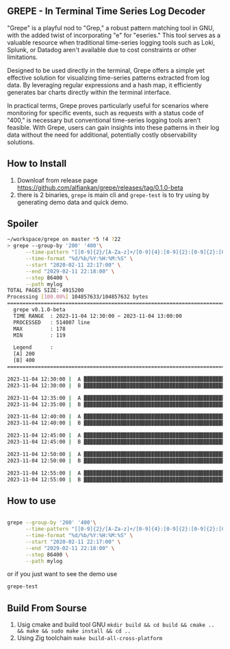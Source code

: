 ## GREPE - In Terminal Time Series Log Decoder

"Grepe" is a playful nod to "Grep," a robust pattern matching tool in GNU, with the added twist of incorporating "e" for "eseries." This tool serves as a valuable resource when traditional time-series logging tools such as Loki, Splunk, or Datadog aren't available due to cost constraints or other limitations.

Designed to be used directly in the terminal, Grepe offers a simple yet effective solution for visualizing time-series patterns extracted from log data. By leveraging regular expressions and a hash map, it efficiently generates bar charts directly within the terminal interface.

In practical terms, Grepe proves particularly useful for scenarios where monitoring for specific events, such as requests with a status code of "400," is necessary but conventional time-series logging tools aren't feasible. With Grepe, users can gain insights into these patterns in their log data without the need for additional, potentially costly observability solutions.

## How to Install
1. Downloaf from release page https://github.com/alfiankan/grepe/releases/tag/0.1.0-beta
2. there is 2 binaries, `grepe` is main cli and `grepe-test` is to try using by generating demo data and quick demo.

## Spoiler
```bash
~/workspace/grepe on master *5 !4 ?22                                                                                                                      took 48s node system
> grepe --group-by '200' '400'\
      --time-pattern "[[0-9]{2}/[A-Za-z]+/[0-9]{4}:[0-9]{2}:[0-9]{2}:[0-9]{2}" \
      --time-format "%d/%b/%Y:%H:%M:%S" \
      --start "2020-02-11 22:17:00" \
      --end "2029-02-11 22:18:00" \
      --step 86400 \
      --path mylog
TOTAL PAGES SIZE: 4915200
Processing [100.00%] 104857633/104857632 bytes
================================================================================================================================================================================
  grepe v0.1.0-beta
  TIME RANGE  : 2023-11-04 12:30:00 ~ 2023-11-04 13:00:00
  PROCESSED   : 514007 line
  MAX         : 178
  MIN         : 119

  Legend      :
  [A] 200
  [B] 400
================================================================================================================================================================================

2023-11-04 12:30:00 |  A ▓▓▓▓▓▓▓▓▓▓▓▓▓▓▓▓▓▓▓▓▓▓▓▓▓▓▓▓▓▓▓▓▓▓▓▓▓▓▓▓▓▓▓▓▓▓▓▓▓▓▓▓▓▓▓▓▓▓▓▓▓▓▓▓▓▓▓▓▓ (139)
2023-11-04 12:30:00 |  B ▓▓▓▓▓▓▓▓▓▓▓▓▓▓▓▓▓▓▓▓▓▓▓▓▓▓▓▓▓▓▓▓▓▓▓▓▓▓▓▓▓▓▓▓▓▓▓▓▓▓▓▓▓▓▓▓▓▓▓▓▓ (122)

2023-11-04 12:35:00 |  A ▓▓▓▓▓▓▓▓▓▓▓▓▓▓▓▓▓▓▓▓▓▓▓▓▓▓▓▓▓▓▓▓▓▓▓▓▓▓▓▓▓▓▓▓▓▓▓▓▓▓▓▓▓▓▓▓▓▓▓▓▓▓▓▓▓ (130)
2023-11-04 12:35:00 |  B ▓▓▓▓▓▓▓▓▓▓▓▓▓▓▓▓▓▓▓▓▓▓▓▓▓▓▓▓▓▓▓▓▓▓▓▓▓▓▓▓▓▓▓▓▓▓▓▓▓▓▓▓▓▓▓▓▓▓▓▓▓▓▓▓▓▓▓▓▓▓▓▓▓▓▓ (150)

2023-11-04 12:40:00 |  A ▓▓▓▓▓▓▓▓▓▓▓▓▓▓▓▓▓▓▓▓▓▓▓▓▓▓▓▓▓▓▓▓▓▓▓▓▓▓▓▓▓▓▓▓▓▓▓▓▓▓▓▓▓▓▓▓▓▓▓▓▓▓▓▓▓▓▓▓▓▓▓▓▓▓▓▓▓ (154)
2023-11-04 12:40:00 |  B ▓▓▓▓▓▓▓▓▓▓▓▓▓▓▓▓▓▓▓▓▓▓▓▓▓▓▓▓▓▓▓▓▓▓▓▓▓▓▓▓▓▓▓▓▓▓▓▓▓▓▓▓▓▓▓▓▓▓▓▓▓▓▓▓▓▓▓▓▓▓▓▓ (145)

2023-11-04 12:45:00 |  A ▓▓▓▓▓▓▓▓▓▓▓▓▓▓▓▓▓▓▓▓▓▓▓▓▓▓▓▓▓▓▓▓▓▓▓▓▓▓▓▓▓▓▓▓▓▓▓▓▓▓▓▓▓▓▓▓▓▓▓▓▓▓ (124)
2023-11-04 12:45:00 |  B ▓▓▓▓▓▓▓▓▓▓▓▓▓▓▓▓▓▓▓▓▓▓▓▓▓▓▓▓▓▓▓▓▓▓▓▓▓▓▓▓▓▓▓▓▓▓▓▓▓▓▓▓▓▓▓▓▓▓▓▓▓▓▓▓▓▓▓▓▓▓▓▓▓▓▓▓▓▓▓ (158)

2023-11-04 12:50:00 |  A ▓▓▓▓▓▓▓▓▓▓▓▓▓▓▓▓▓▓▓▓▓▓▓▓▓▓▓▓▓▓▓▓▓▓▓▓▓▓▓▓▓▓▓▓▓▓▓▓▓▓▓▓▓▓▓▓▓▓▓▓▓▓▓▓▓▓▓▓▓▓▓▓▓▓▓ (151)
2023-11-04 12:50:00 |  B ▓▓▓▓▓▓▓▓▓▓▓▓▓▓▓▓▓▓▓▓▓▓▓▓▓▓▓▓▓▓▓▓▓▓▓▓▓▓▓▓▓▓▓▓▓▓▓▓▓▓▓▓▓▓▓▓▓▓▓▓▓▓▓▓▓▓▓▓▓▓▓▓▓▓▓▓▓ (154)

2023-11-04 12:55:00 |  A ▓▓▓▓▓▓▓▓▓▓▓▓▓▓▓▓▓▓▓▓▓▓▓▓▓▓▓▓▓▓▓▓▓▓▓▓▓▓▓▓▓▓▓▓▓▓▓▓▓▓▓▓▓▓▓▓▓▓▓ (119)
2023-11-04 12:55:00 |  B ▓▓▓▓▓▓▓▓▓▓▓▓▓▓▓▓▓▓▓▓▓▓▓▓▓▓▓▓▓▓▓▓▓▓▓▓▓▓▓▓▓▓▓▓▓▓▓▓▓▓▓▓▓▓▓▓▓▓▓▓▓▓▓▓▓▓▓▓▓▓▓▓▓▓▓▓▓▓▓▓▓▓▓▓▓▓▓▓▓ (178)
```



## How to use
```bash

grepe --group-by '200' '400'\
      --time-pattern "[[0-9]{2}/[A-Za-z]+/[0-9]{4}:[0-9]{2}:[0-9]{2}:[0-9]{2}" \
      --time-format "%d/%b/%Y:%H:%M:%S" \
      --start "2020-02-11 22:17:00" \
      --end "2029-02-11 22:18:00" \
      --step 86400 \
      --path mylog

```

or if you just want to see the demo use

```bash
grepe-test
```

## Build From Sourse
1. Usig cmake and build tool GNU `mkdir build && cd build && cmake .. && make && sudo make install && cd ..`
2. Using Zig toolchain `make build-all-cross-platform`
